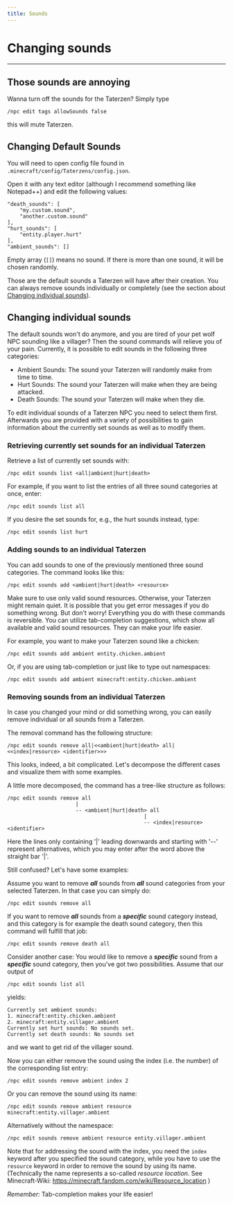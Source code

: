 ```yaml
---
title: Sounds
---
```



# Changing sounds

---


## Those sounds are annoying

Wanna turn off the sounds for the Taterzen? Simply type

```
/npc edit tags allowSounds false
```

this will mute Taterzen.

## Changing Default Sounds

You will need to open config file found in
`.minecraft/config/Taterzens/config.json`.

Open it with any text editor (although I recommend something like Notepad++) and edit
the following values:

```
"death_sounds": [
    "my.custom.sound",
    "another.custom.sound"
],
"hurt_sounds": [
    "entity.player.hurt"
],
"ambient_sounds": []

```

Empty array (`[]`) means no sound. If there is more
than one sound, it will be chosen randomly.

Those are the default sounds a Taterzen will have after their creation. 
You can always remove sounds individually or completely (see the section 
about [Changing individual sounds](#changing-individual-sounds)).

## Changing individual sounds

The default sounds won't do anymore, and you are tired of your pet wolf NPC sounding like a villager?
Then the sound commands will relieve you of your pain. Currently, it is possible to edit sounds in the following three 
categories:
- Ambient Sounds: The sound your Taterzen will randomly make from time to time.
- Hurt Sounds: The sound your Taterzen will make when they are being attacked.
- Death Sounds: The sound your Taterzen will make when they die. 

To edit individual sounds of a Taterzen NPC you need to select them first. Afterwards you are provided with a variety of 
possibilities to gain information about the currently set sounds as well as to modify them.

### Retrieving currently set sounds for an individual Taterzen

Retrieve a list of currently set sounds with:

`/npc edit sounds list <all|ambient|hurt|death>`

For example, if you want to list the entries of all three sound categories at once, enter:

`/npc edit sounds list all`

If you desire the set sounds for, e.g., the hurt sounds instead, type:

`/npc edit sounds list hurt`

### Adding sounds to an individual Taterzen

You can add sounds to one of the previously mentioned three sound categories. The command looks like this:

`/npc edit sounds add <ambient|hurt|death> <resource>`

Make sure to use only valid sound resources. Otherwise, your Taterzen might remain quiet. It is possible that you get 
error messages if you do something wrong. But don't worry! Everything you do with these commands is reversible. 
You can utilize tab-completion suggestions, which show all available and valid sound resources. They can make your life 
easier.

For example, you want to make your Taterzen sound like a chicken:

`/npc edit sounds add ambient entity.chicken.ambient`

Or, if you are using tab-completion or just like to type out namespaces:

`/npc edit sounds add ambient minecraft:entity.chicken.ambient`


### Removing sounds from an individual Taterzen

In case you changed your mind or did something wrong, you can easily remove individual or all sounds from a Taterzen.

The removal command has the following structure:

`/npc edit sounds remove all|<<ambient|hurt|death> all|<<index|resource> <identifier>>>`

This looks, indeed, a bit complicated. Let's decompose the different cases and visualize them with some examples.

A little more decomposed, the command has a tree-like structure as follows:

```
/npc edit sounds remove all
                      |
                      -- <ambient|hurt|death> all
                                            |
                                            -- <index|resource> <identifier>
```

Here the lines only containing '|' leading downwards and starting with '--' represent alternatives, which you may enter 
after the word above the straight bar '|'.

Still confused? Let's have some examples:

Assume you want to remove __*all*__ sounds from __*all*__ sound categories from your selected Taterzen. In that case 
you can simply do:

`/npc edit sounds remove all`

If you want to remove __*all*__ sounds from a __*specific*__ sound category instead, and this category is for example 
the death sound category, then this command will fulfill that job:

`/npc edit sounds remove death all`

Consider another case: You would like to remove a __*specific*__ sound from a __*specific*__ sound category, then 
you've got two possibilities. Assume that our output of

`/npc edit sounds list all`

yields:

```
Currently set ambient sounds:
1. minecraft:entity.chicken.ambient
2. minecraft:entity.villager.ambient
Currently set hurt sounds: No sounds set.
Currently set death sounds: No sounds set
```

and we want to get rid of the villager sound.

Now you can either remove the sound using the index (i.e. the number) of the corresponding list entry:
 
`/npc edit sounds remove ambient index 2`

Or you can remove the sound using its name:

`/npc edit sounds remove ambient resource minecraft:entity.villager.ambient`

Alternatively without the namespace:

`/npc edit sounds remove ambient resource entity.villager.ambient`

Note that for addressing the sound with the index, you need the `index` keyword after you specified the sound category, 
while you have to use the `resource` keyword in order to remove the sound by using its name. (Technically the name 
represents a so-called _resource location_. See Minecraft-Wiki: https://minecraft.fandom.com/wiki/Resource_location )

_Remember:_ Tab-completion makes your life easier!